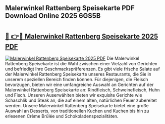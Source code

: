 ## Malerwinkel Rattenberg Speisekarte PDF Download Online 2025 6GS5B

# <h2><a href="http://gc781gf.nevu.top/?p=Malerwinkel+Rattenberg+Speisekarte">🔗 👉🔴 Malerwinkel Rattenberg Speisekarte 2025 PDF</a></h2>

[![Malerwinkel Rattenberg Speisekarte 2025 PDF](https://i.imgur.com/dBaPXMq.png)](http://gc781gf.nevu.top/?p=Malerwinkel+Rattenberg+Speisekarte)
Die Malerwinkel Rattenberg Speisekarte ist die Wahl zwischen einer Vielzahl von Gerichten und befriedigt Ihre Geschmackspräferenzen. Es gibt viele frische Salate auf der Malerwinkel Rattenberg Speisekarte unseres Restaurants, die Sie in unserem speziellen Bereich finden können. Für diejenigen, die Fleisch bevorzugen, bieten wir eine umfangreiche Auswahl an Gerichten auf der Malerwinkel Rattenberg Speisekarte an: Rindfleisch, Schweinefleisch, Huhn und Fisch. Unseren Auserwählten bieten wir exquisite Gerichte wie Schaschlik und Steak an, die auf einem alten, natürlichen Feuer zubereitet werden. Unsere Malerwinkel Rattenberg Speisekarte bietet eine große Auswahl an Desserts, von traditionellen Kuchen und Kuchen bis hin zu erlesenen Crème Brûlée und Schokoladenspezialitäten.
